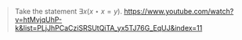> Take the statement $\exists x(x\star x=y)$. 
https://www.youtube.com/watch?v=htMvjqUhP-k&list=PLjJhPCaCziSRSUtQiTA_yx5TJ76G_EqUJ&index=11